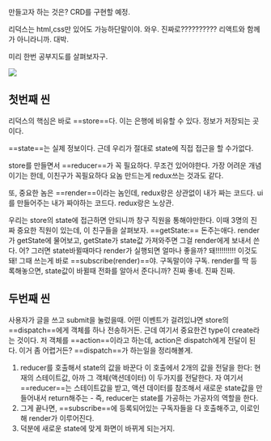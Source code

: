 만들고자 하는 것은?
CRD를 구현할 예정.

리덕스는 html,css만 있어도 가능하단말이야.
와우. 진짜로??????????
리액트와 함께가 아니라니까.
대박.


미리 한번 공부지도를 살펴보자구.

![](https://i.imgur.com/bWFNU29.png)


## 첫번째 씬

리덕스의 핵심은 바로 ==store==다.
이는 은행에 비유할 수 있다. 정보가 저장되는 곳이다.

==state==는 실제 정보이다.
근데 우리가 절대로 state에 직접 접근을 할 수가없다.

store를 만들면서 ==reducer==가 꼭 필요하다. 무조건 있어야한다.
가장 어려운 개념이기는 한데, 이친구가 꼭필요하다
요놈 만드는게 redux쓰는 것과도 같다.

또, 중요한 놈은 ==render==이라는 놈인데, redux랑은 상관없이 내가 짜는 코드다.
ui를 만들어주는 내가 짜야하는 코드다. redux랑은 노상관.

우리는 store의 state에 접근하면 안되니까
창구 직원을 통해야만한다. 
이때 3명의 진짜 중요한 직원이 있는데, 이 친구들을 살펴보자.
==getState:== 돈주는애다. render가 getState에 물어보고, getState가 state값 가져와주면 그걸 render에게 보내서 쓴다.
어? 그러면 state바뀔때마다 render가 실행되면 얼마나 좋을까? 
돼!!!!!!!!!! 이것도 돼! 그때 쓰는게 바로 ==subscribe(render)==야. 구독말이야 구독.
render를 딱 등록해놓으면, state값이 바뀔때 전화를 알아서 준다니까?
진짜 좋네. 진짜 진짜.



## 두번째 씬

사용자가 글을 쓰고 submit을 눌렀을때. 어떤 이벤트가 걸려있냐면
store의 ==dispatch==에게 객체를 하나 전송하거든.
근데 여기서 중요한건 type이 create라는 것이다.
저 객체를 ==action==이라고 하는데, 
action은 dispatch에게 전달이 된다. 이거 좀 어렵거든?
==dispatch==가 하는일을 정리해볼게.
1. reducer를 호출해서 state의 값을 바꾼다
	이 호출에서 2개의 값을 전달을 한다: 현재의 스테이트값, 아까 그 객체(액션데이터) 이 두가지를 전달한다. 자 여기서 ==reducer==는 스테이트값을 받고, 액션 데이터를 참조해서 새로운 state값을 만들어내서 return해주는 - 즉, reducer는 state를 가공하는 가공자의 역할을 한다. 
2. 그게 끝나면, ==subscribe==에 등록되어있는 구독자들을 다 호출해주고, 이로인해 render가 이루어진다.
3. 덕분에 새로운 state에 맞게 화면이 바뀌게 되는거지.

